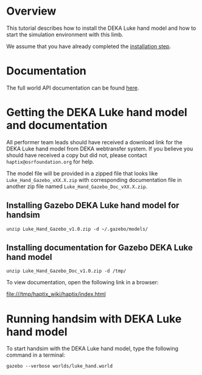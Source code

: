 # Overview
This tutorial describes how to install the DEKA Luke hand model and how to start
the simulation environment with this limb.

We assume that you have already completed the
[installation step](http://gazebosim.org/tutorials?tut=haptix_install&cat=haptix).

# Documentation
The full world API documentation can be found
[here](http://gazebosim.org/haptix/api).

# Getting the DEKA Luke hand model and documentation

All performer team leads should have received a download link
  for the DEKA Luke hand model from DEKA webtransfer system.
If you believe you should have received a copy but did not,
  please contact `haptix@osrfoundation.org` for help.

The model file will be provided in a zipped file that looks like
   `Luke_Hand_Gazebo_vXX.X.zip` with corresponding documentation file in
   another zip file named `Luke_Hand_Gazebo_Doc_vXX.X.zip`.

## Installing Gazebo DEKA Luke hand model for handsim

~~~
unzip Luke_Hand_Gazebo_v1.0.zip -d ~/.gazebo/models/
~~~

## Installing documentation for Gazebo DEKA Luke hand model

~~~
unzip Luke_Hand_Gazebo_Doc_v1.0.zip -d /tmp/
~~~

To view documentation, open the following link in a browser:

[file:///tmp/haptix_wiki/haptix/index.html](file:///tmp/haptix_wiki/haptix/index.html)

# Running handsim with DEKA Luke hand model

To start handsim with the DEKA Luke hand model, type the following command
  in a terminal:

~~~
gazebo --verbose worlds/luke_hand.world
~~~
